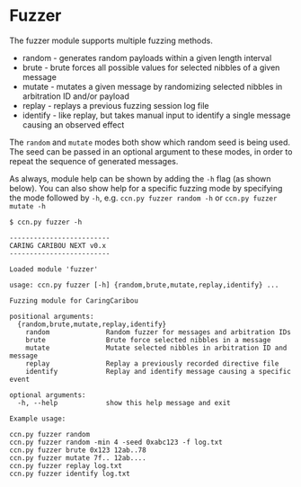 # Fuzzer
The fuzzer module supports multiple fuzzing methods.
* random - generates random payloads within a given length interval
* brute - brute forces all possible values for selected nibbles of a given message
* mutate - mutates a given message by randomizing selected nibbles in arbitration ID and/or payload
* replay - replays a previous fuzzing session log file
* identify - like replay, but takes manual input to identify a single message causing an observed effect

The `random` and `mutate` modes both show which random seed is being used. The seed can be passed in an optional argument to these modes, in order to repeat the sequence of generated messages.

As always, module help can be shown by adding the `-h` flag (as shown below). You can also show help for a specific fuzzing mode by specifying the mode followed by `-h`, e.g. `ccn.py fuzzer random -h` or `ccn.py fuzzer mutate -h`

````
$ ccn.py fuzzer -h

-------------------------
CARING CARIBOU NEXT v0.x
-------------------------

Loaded module 'fuzzer'

usage: ccn.py fuzzer [-h] {random,brute,mutate,replay,identify} ...

Fuzzing module for CaringCaribou

positional arguments:
  {random,brute,mutate,replay,identify}
    random              Random fuzzer for messages and arbitration IDs
    brute               Brute force selected nibbles in a message
    mutate              Mutate selected nibbles in arbitration ID and message
    replay              Replay a previously recorded directive file
    identify            Replay and identify message causing a specific event

optional arguments:
  -h, --help            show this help message and exit

Example usage:

ccn.py fuzzer random
ccn.py fuzzer random -min 4 -seed 0xabc123 -f log.txt
ccn.py fuzzer brute 0x123 12ab..78
ccn.py fuzzer mutate 7f.. 12ab....
ccn.py fuzzer replay log.txt
ccn.py fuzzer identify log.txt
````

